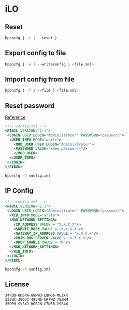 # iLO

## Reset

```bash
hponcfg { -r | --reset }
```

## Export config to file

```bash
hponcfg { -w | --writeconfig } <file.xml>
```

## Import config from file

```bash
hponcfg { -f | --file } <file.xml>
```

## Reset password

[Reference](https://support.hpe.com/hpsc/doc/public/display?docId=emr_na-c03720020)

```xml
<!-- config.xml -->
<RIBCL VERSION="2.1">
 <LOGIN USER_LOGIN="Administrator" PASSWORD="password">
  <USER_INFO MODE="write">
    <MOD_USER USER_LOGIN="Administrator">
    <PASSWORD VALUE="<new password>"/>
    </MOD_USER>
  </USER_INFO>
 </LOGIN>
</RIBCL>
```

```bash
hponcfg -f config.xml
```

## IP Config

```xml
<!-- config.xml -->
<RIBCL VERSION="2.1">
 <LOGIN USER_LOGIN="Administrator" PASSWORD="password">
  <RIB_INFO MODE="write">
  <MOD_NETWORK_SETTINGS>
    <IP_ADDRESS VALUE = "X.X.X.X"/>
    <SUBNET_MASK VALUE = "X.X.X.X"/>
    <GATEWAY_IP_ADDRESS VALUE = "X.X.X.X"/>
    <PRIM_DNS_SERVER VALUE = "X.X.X.X"/>
    <DHCP_ENABLE VALUE = "N"/>
  </MOD_NETWORK_SETTINGS>
  </RIB_INFO>
 </LOGIN>
</RIBCL>
```

```bash
hponcfg -f config.xml
```

## License

```
34RQQ-6D5R4-G8NW3-LBMG6-MLJXR
325WC-J9QJ7-495NG-CP7WZ-7GJMM
35DPH-SVSXJ-HGBJN-C7N5R-2SS4W
```
